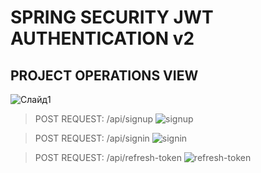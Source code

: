 # SPRING SECURITY JWT AUTHENTICATION v2


## PROJECT OPERATIONS VIEW
![Слайд1](https://github.com/user-attachments/assets/718a6120-e26a-422c-ad13-d46b6fec7f6a)

> POST REQUEST: /api/signup
![signup](https://github.com/user-attachments/assets/6215d19f-ad91-41ad-a6df-9460aa218a09)

> POST REQUEST: /api/signin
![signin](https://github.com/user-attachments/assets/a96b666d-52c9-4dbc-b8ba-ba2b3c745292)

> POST REQUEST: /api/refresh-token
![refresh-token](https://github.com/user-attachments/assets/07dd5d87-8aa5-42a6-9228-07a1a91e6c66)
